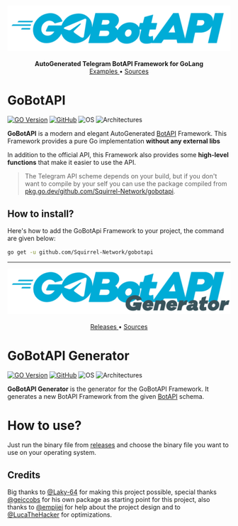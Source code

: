 <p align="center">
    <a href="https://github.com/Squirrel-Network/GoBotApi">
        <img src="logo1.png" alt="gopher logo" />
    </a>
    <br><br>
    <b>AutoGenerated Telegram BotAPI Framework for GoLang</b>
    <br>
    <a href="https://github.com/Squirrel-Network/gobotapi/examples">
        Examples
    </a>
    •
    <a href="https://github.com/Squirrel-Network/gobotapi">
        Sources
    </a>
</p>

# GoBotAPI
[![GO Version](https://img.shields.io/github/go-mod/go-version/Squirrel-Network/gobotapi)](https://go.dev/)
[![GitHub](https://img.shields.io/github/license/Squirrel-Network/gobotapi)](https://github.com/Squirrel-Network/gobotapi/blob/master/LICENSE)
![OS](https://img.shields.io/badge/platform-Linux%20%7C%20Windows%20%7C%20macOS-lightgrey)
![Architectures](https://img.shields.io/badge/architectures-x86__64%20%7C%20arm64v8%20%7C%20win__amd64%20%7C%20darwin__x64-blue)

**GoBotAPI** is a modern and elegant AutoGenerated [BotAPI](https://core.telegram.org/bots/api) Framework. This Framework provides a pure
Go implementation **without any external libs**

In addition to the official API, this Framework also provides some **high-level
functions** that make it easier to use the API.

> The Telegram API scheme depends on your build, but if you don't want to compile by your self you
can use the package compiled from [pkg.go.dev/github.com/Squirrel-Network/gobotapi](https://pkg.go.dev/github.com/Squirrel-Network/gobotapi).

## How to install?
Here's how to add the GoBotApi Framework to your project, the command are given below:
``` bash
go get -u github.com/Squirrel-Network/gobotapi
```

<hr>
<p align="center">
    <a href="https://github.com/Squirrel-Network/GoBotApiGenerator">
        <img src="logo2.png" alt="gopher logo" />
    </a>
    <br>
    <br>
    <a href="https://github.com/Squirrel-Network/GoBotApiCompiler/releases">
        Releases
    </a>
    •
    <a href="https://github.com/Squirrel-Network/GoBotApiGenerator">
        Sources
    </a>
</p>

# GoBotAPI Generator
[![GO Version](https://img.shields.io/github/go-mod/go-version/Squirrel-Network/GoBotApiCompiler)](https://go.dev/)
[![GitHub](https://img.shields.io/github/license/Squirrel-Network/GoBotApiCompiler)](https://github.com/Squirrel-Network/GoBotApiCompiler/blob/master/LICENSE)
![OS](https://img.shields.io/badge/platform-Linux%20%7C%20Windows%20%7C%20macOS-lightgrey)
![Architectures](https://img.shields.io/badge/architectures-x86__64%20%7C%20arm64v8%20%7C%20win__amd64%20%7C%20darwin__x64-blue)

**GoBotAPI Generator** is the generator for the GoBotAPI Framework. It generates a new BotAPI Framework from the given
[BotAPI](https://core.telegram.org/bots/api) schema.

# How to use?
Just run the binary file from [releases](https://github.com/Squirrel-Network/GoBotApiCompiler/releases)
and choose the binary file you want to use on your operating system.

## Credits
Big thanks to [@Laky-64] for making this project possible, special thanks [@geiccobs] for his own package as
starting point for this project, also thanks to [@empijei] for help about the project design and to
[@LucaTheHacker] for optimizations.

[@Laky-64]: https://github.com/Laky-64
[@geiccobs]: https://github.com/geiccobs
[@empijei]: https://github.com/empijei
[@LucaTheHacker]: https://github.com/LucaTheHacker
